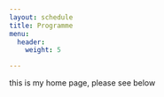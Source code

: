 ```yaml
---
layout: schedule
title: Programme
menu:
  header:
    weight: 5

---
```

this is my home page, please see below